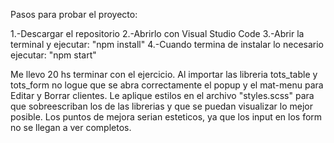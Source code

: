 Pasos para probar el proyecto:

1.-Descargar el repositorio
2.-Abrirlo con Visual Studio Code
3.-Abrir la terminal y ejecutar: "npm install"
4.-Cuando termina de instalar lo necesario ejecutar: "npm start"


Me llevo 20 hs terminar con el ejercicio.
Al importar las libreria tots_table y tots_form no logue que se abra correctamente el popup y el mat-menu para Editar y Borrar clientes.
Le aplique estilos en el archivo "styles.scss" para que sobreescriban los de las librerias y que se puedan visualizar lo mejor posible.
Los puntos de mejora serian esteticos, ya que los input en los form no se llegan a ver completos.